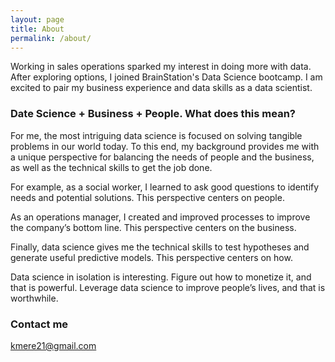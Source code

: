 ```yaml
---
layout: page
title: About
permalink: /about/
---
```


Working in sales operations sparked my interest in doing more with data. After exploring options, I joined BrainStation's Data Science bootcamp. I am excited to pair my business experience and data skills as a data scientist.

### Date Science + Business + People. What does this mean?

For me, the most intriguing data science is focused on solving tangible problems in our world today. To this end, my background provides me with a unique perspective for balancing the needs of people and the business, as well as the technical skills to get the job done. 

For example, as a social worker, I learned to ask good questions to identify needs and potential solutions. This perspective centers on people. 

As an operations manager, I created and improved processes to improve the company’s bottom line. This perspective centers on the business.

Finally, data science gives me the technical skills to test hypotheses and generate useful predictive models. This perspective centers on how. 

Data science in isolation is interesting. Figure out how to monetize it, and that is powerful. Leverage data science to improve people’s lives, and that is worthwhile.

### Contact me

[kmere21@gmail.com](mailto:kmere21@gmail.com)